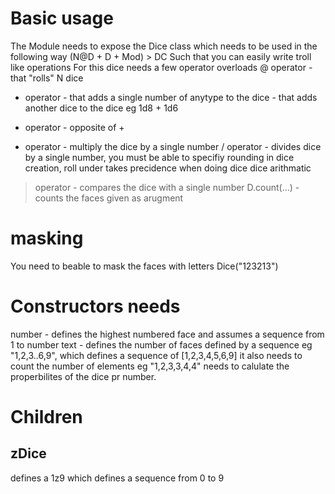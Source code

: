 # Basic usage
The Module needs to expose the Dice class which needs to be used in the following way
(N@D + D + Mod) > DC
Such that you can easily write troll like operations
For this dice needs a few operator overloads
@ operator - that "rolls"  N dice
+ operator - that adds a single number of anytype to the dice
           - that adds another dice to the dice eg 1d8 + 1d6
- operator - opposite of +
* operator - multiply the dice by a single number
/ operator - divides dice by a single number, you must be able to specifiy rounding in dice creation, roll under takes precidence when doing dice dice arithmatic
> operator - compares the dice with a single number
D.count(...)  - counts the faces given as arugment 

# masking
You need to beable to mask the faces with letters
Dice("123213")

# Constructors needs
number - defines the highest numbered face and assumes a sequence from 1 to number
text - defines the number of faces defined by a sequence eg "1,2,3..6,9", 
        which defines a sequence of [1,2,3,4,5,6,9]
        it also needs to count the number of elements eg "1,2,3,3,4,4"
        needs to calulate the properbilites of the dice pr number.


# Children
## zDice
defines a 1z9 which defines a sequence from 0 to 9
